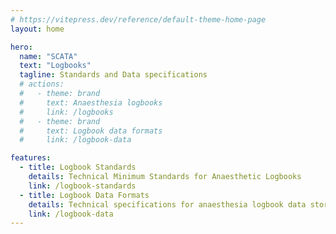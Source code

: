 ```yaml
---
# https://vitepress.dev/reference/default-theme-home-page
layout: home

hero:
  name: "SCATA"
  text: "Logbooks"
  tagline: Standards and Data specifications
  # actions:
  #   - theme: brand
  #     text: Anaesthesia logbooks
  #     link: /logbooks
  #   - theme: brand
  #     text: Logbook data formats
  #     link: /logbook-data

features:
  - title: Logbook Standards
    details: Technical Minimum Standards for Anaesthetic Logbooks
    link: /logbook-standards
  - title: Logbook Data Formats
    details: Technical specifications for anaesthesia logbook data storage and/or export
    link: /logbook-data
---
```

